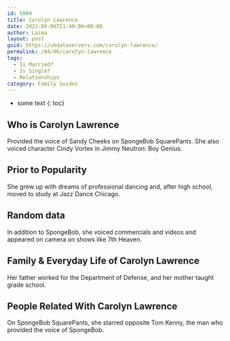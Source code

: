 ```yaml
---
id: 5809
title: Carolyn Lawrence
date: 2021-04-06T21:49:06+00:00
author: Laima
layout: post
guid: https://ukdataservers.com/carolyn-lawrence/
permalink: /04/06/carolyn-lawrence
tags:
  - Is Married?
  - Is Single?
  - Relationships
category: Family Guides
---
```


* some text
{: toc}


## Who is Carolyn Lawrence
                  
                  
                  
Provided the voice of Sandy Cheeks on SpongeBob SquarePants. She also voiced character Cindy Vortex in Jimmy Neutron: Boy Genius.
                  
              
            
              
            
                
                
                
## Prior to Popularity
                  
                  
                  
She grew up with dreams of professional dancing and, after high school, moved to study at Jazz Dance Chicago.
                  
              
            
              
            
                
                
                
## Random data
                  
                  
                  
In addition to SpongeBob, she voiced commercials and videos and appeared on camera on shows like 7th Heaven.
                  
              
            
              
            
                
                
                
## Family & Everyday Life of Carolyn Lawrence
                  
                  
                  
Her father worked for the Department of Defense, and her mother taught grade school.
                  
              
            
              
            
                
                
                
## People Related With Carolyn Lawrence
                  
                  
                  
On SpongeBob SquarePants, she starred opposite Tom Kenny, the man who provided the voice of SpongeBob. 
                  
              
            
              
            
                
              
            
              
              
            
            
              
            
          
          
          